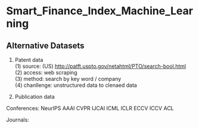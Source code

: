 # Smart_Finance_Index_Machine_Learning

## Alternative Datasets

1. Patent data  
(1) source: (US) http://patft.uspto.gov/netahtml/PTO/search-bool.html  
(2) access: web scraping  
(3) method: search by key word / company  
(4) chanllenge: unstructured data to clenaed data  

2. Publication data

Conferences:
   NeurIPS
   AAAI
   CVPR
   IJCAI
   ICML
   ICLR
   ECCV
   ICCV
   ACL
   
Journals:
   



